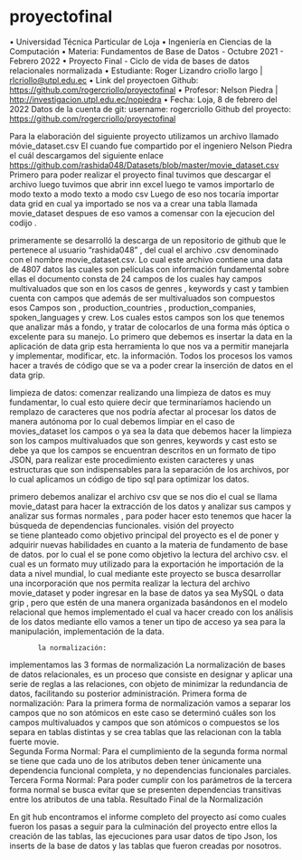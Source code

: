# proyectofinal
•	Universidad Técnica Particular de Loja
•	Ingeniería en Ciencias de la Computación
•	Materia: Fundamentos de Base de Datos - Octubre 2021 - Febrero 2022
•	Proyecto Final - Ciclo de vida de bases de datos relacionales normalizada
•	Estudiante: Roger Lizandro criollo largo  | rlcriollo@utpl.edu.ec
•	Link del proyectoen Github: https://github.com/rogercriollo/proyectofinal
•	Profesor: Nelson Piedra | http://investigacion.utpl.edu.ec/nopiedra
•	Fecha: Loja, 8 de febrero del 2022
Datos de la cuenta de git: username: rogercriollo
Github del proyecto: https://github.com/rogercriollo/proyectofinal

Para la elaboración del siguiente proyecto utilizamos un archivo   llamado móvie_dataset.csv  El cuando fue compartido por el ingeniero  Nelson Piedra el cuál descargamos del siguiente enlace
https://github.com/rashida048/Datasets/blob/master/movie_dataset.csv
Primero para poder realizar el proyecto final tuvimos que descargar el archivo luego tuvimos que abrir inn excel luego te vamos importarlo de modo texto a modo  texto a modo csv 
 Luego de eso nos tocaría importar data grid en cual ya importado se nos va a crear una tabla llamada movie_dataset  despues de eso  vamos a comensar con la ejecucion del codijo .


primeramente se desarrolló la descarga de un repositorio de github que le pertenece al usuario “rashida048” , del cual el archivo .csv
denominado con el nombre  movie_dataset.csv. 
Lo cual este archivo contiene una data  de 4807 datos las cuales son películas  con información fundamental sobre ellas 
el documento consta de 24 campos de los cuales hay campos multivaluados que son en los casos de genres , keywords y cast  y tambien cuenta con campos que además de ser multivaluados son compuestos esos 
Campos son ,  production_countries , production_companies, spoken_languages y crew. Los cuales estos campos son los que tenemos que analizar más a fondo, y tratar de colocarlos de una forma más óptica o excelente para su manejo.
Lo primero que debemos es insertar la data en la aplicación de data grip esta herramienta lo que nos va a permitir manejarla y implementar, modificar, etc. la información.
Todos los procesos los vamos hacer a través de código que se va a poder crear la inserción de datos en el data grip.
 

limpieza de datos:
comenzar realizando una limpieza de datos es muy fundamentar, lo cual esto quiere decir que terminaríamos haciendo un remplazo de caracteres que nos podría afectar al procesar los datos de manera autónoma por  lo cual debemos limpiar en el caso de movies_dataset los campos  o ya sea la data que debemos hacer la limpieza son los campos multivaluados 
que son genres, keywords y cast esto se debe ya que los campos se encuentran descritos en un formato de tipo JSON, para realizar este procedimiento existen caracteres y unas estructuras que son indispensables para la separación de los archivos, por lo cual aplicamos un código de tipo sql para optimizar los datos.

primero debemos analizar el archivo csv que  se nos dio el cual se llama movie_datast  para hacer la extracción de los datos y analizar sus  campos y analizar sus formas normales , para poder hacer esto tenemos que hacer la  búsqueda de dependencias funcionales.
      visión del proyecto  
se tiene planteado como objetivo principal del proyecto es el de poner y adquirir nuevas habilidades en cuanto a la materia de fundamento de base de datos.
por lo cual el se pone como objetivo la lectura del archivo csv. el cual es un formato muy utilizado para la exportación he importación de la data a nivel mundial, lo cual mediante este proyecto se busca desarrollar una incorporación que nos permita realizar la lectura del archivo movie_dataset y poder ingresar en la base de datos ya sea MySQL o data grip , pero  que estén de una manera organizada basándonos 
en el modelo relacional que hemos implementado el cual va hacer creado con los análisis de los datos mediante ello vamos a tener un tipo de acceso ya sea para la manipulación, implementación de la data.

           la normalización:
implementamos las 3 formas de normalización La normalización de bases de datos relacionales, es un proceso que consiste en designar y aplicar una serie de reglas a las relaciones, con objeto de minimizar la redundancia de datos, facilitando su posterior administración.
Primera forma de normalización:
Para la primera forma de normalización vamos a separar los campos que no son atómicos en este caso se determinó cuáles son los campos multivaluados y campos que son atómicos o compuestos se los separa en tablas distintas y se crea tablas que las relacionan con la tabla fuerte movie.   
Segunda Forma Normal:
Para el cumplimiento de la segunda forma normal se tiene que cada uno de los atributos deben 
tener únicamente una dependencia funcional completa, y no dependencias funcionales parciales.
 Tercera Forma Normal:
Para poder cumplir con los parámetros de la tercera forma normal se busca evitar que se presenten 
dependencias transitivas entre los atributos de una tabla.
Resultado Final de la Normalización

En git hub  encontramos el informe completo del proyecto así como cuales fueron los pasas a seguir para la culminación del proyecto entre ellos la creación 
de las tablas, las ejecuciones para usar datos de tipo Json, los inserts de la base de datos y las tablas que fueron creadas por nosotros. 





